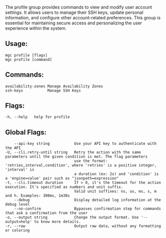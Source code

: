 The profile group provides commands to view and modify user account settings. 
It allows users to manage their SSH keys, update personal information, and configure other 
account-related preferences. This group is essential for maintaining secure access and 
personalizing the user experience within the system.

## Usage:
```
mgc profile [flags]
mgc profile [command]
```

## Commands:
```
availability-zones Manage Availability Zones
ssh-keys           Manage SSH Keys

```

## Flags:
```
-h, --help   help for profile

```

## Global Flags:
```
    --api-key string           Use your API key to authenticate with the API
-U, --cli.retry-until string   Retry the action with the same parameters until the given condition is met. The flag parameters
                               use the format: 'retries,interval,condition', where 'retries' is a positive integer, 'interval' is
                               a duration (ex: 2s) and 'condition' is a 'engine=value' pair such as "jsonpath=expression"
-t, --cli.timeout duration     If > 0, it's the timeout for the action execution. It's specified as numbers and unit suffix.
                               Valid unit suffixes: ns, us, ms, s, m and h. Examples: 300ms, 1m30s
    --debug                    Display detailed log information at the debug level
    --no-confirm               Bypasses confirmation step for commands that ask a confirmation from the user
-o, --output string            Change the output format. Use '--output=help' to know more details.
-r, --raw                      Output raw data, without any formatting or coloring

```

